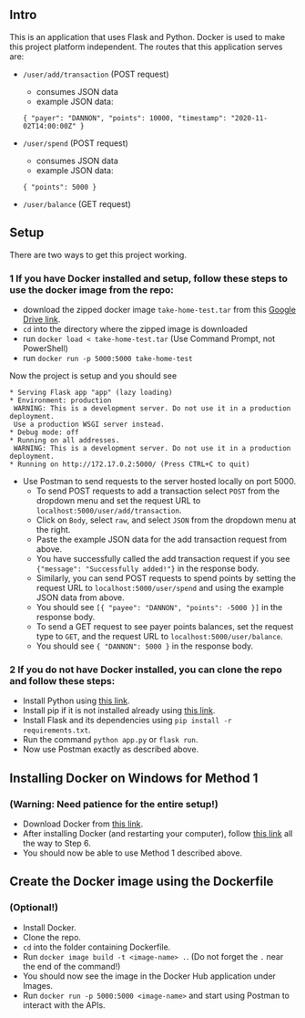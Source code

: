 ## Intro
This is an application that uses Flask and Python. Docker is used to make this
project platform independent.
The routes that this application serves are:
- `/user/add/transaction` (POST request)
  - consumes JSON data
  - example JSON data:
  ```
  { "payer": "DANNON", "points": 10000, "timestamp": "2020-11-02T14:00:00Z" }
  ```

- `/user/spend` (POST request)
  - consumes JSON data
  - example JSON data:
  ```
  { "points": 5000 }
  ```

- `/user/balance` (GET request)

## Setup
There are two ways to get this project working.

### 1 If you have Docker installed and setup, follow these steps to use the docker image from the repo:
 - download the zipped docker image `take-home-test.tar` from this [Google Drive link](https://drive.google.com/file/d/1m9a1wmfc_BQWQhUOtBRvC4e7Y04heF47/view?usp=sharing).
 - `cd` into the directory where the zipped image is downloaded
 - run `docker load < take-home-test.tar` (Use Command Prompt, not PowerShell)
 - run `docker run -p 5000:5000 take-home-test`

 Now the project is setup and you should see
 ```
* Serving Flask app "app" (lazy loading)
* Environment: production
  WARNING: This is a development server. Do not use it in a production deployment.
  Use a production WSGI server instead.
* Debug mode: off
* Running on all addresses.
  WARNING: This is a development server. Do not use it in a production deployment.
* Running on http://172.17.0.2:5000/ (Press CTRL+C to quit)
 ```
 - Use Postman to send requests to the server hosted locally on port 5000.
   - To send POST requests to add a transaction select `POST` from the dropdown
     menu and set the request URL to `localhost:5000/user/add/transaction`.
   - Click on `Body`, select `raw`, and select `JSON` from the dropdown menu at
     the right.
   - Paste the example JSON data for the add transaction request from above.
   - You have successfully called the add transaction request if you see
     `{"message": "Successfully added!"}` in the response body.
   - Similarly, you can send POST requests to spend points by setting the request
     URL to `localhost:5000/user/spend` and using the example JSON data from above.
   - You should see `[{ "payee": "DANNON", "points": -5000 }]` in the response body.
   - To send a GET request to see payer points balances, set the request type to
     `GET`, and the request URL to `localhost:5000/user/balance`.
   - You should see `{ "DANNON": 5000 }` in the response body.

  ### 2 If you do not have Docker installed, you can clone the repo and follow these steps:
  - Install Python using [this link](https://wiki.python.org/moin/BeginnersGuide/Download).
  - Install pip if it is not installed already using [this link](https://pip.pypa.io/en/stable/installing/).
  - Install Flask and its dependencies using `pip install -r requirements.txt`.
  - Run the command `python app.py` or `flask run`.
  - Now use Postman exactly as described above.

## Installing Docker on Windows for Method 1
### (Warning: Need patience for the entire setup!)
 - Download Docker from [this link](https://docs.docker.com/docker-for-windows/install/).
 - After installing Docker (and restarting your computer), follow [this link](https://docs.microsoft.com/en-us/windows/wsl/install-win10#manual-installation-steps) all the way to Step 6.
 - You should now be able to use Method 1 described above.

## Create the Docker image using the Dockerfile
### (Optional!)
 - Install Docker.
 - Clone the repo.
 - `cd` into the folder containing Dockerfile.
 - Run `docker image build -t <image-name> .`. (Do not forget the `.` near the end of the command!)
 - You should now see the image in the Docker Hub application under Images.
 - Run `docker run -p 5000:5000 <image-name>` and start using Postman to interact with the APIs.
